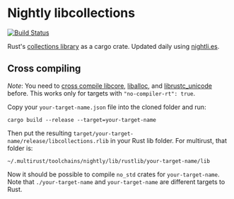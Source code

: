 # Nightly libcollections

[![Build Status](https://travis-ci.org/phil-opp/nightly-libcollections.svg?branch=master)](https://travis-ci.org/phil-opp/nightly-libcollections)

Rust's [collections library](https://doc.rust-lang.org/collections/) as a cargo crate. Updated daily using [nightli.es](https://nightli.es).

## Cross compiling
_Note_: You need to [cross compile libcore](https://github.com/phil-opp/nightly-libcore), [liballoc](https://github.com/phil-opp/nightly-liballoc), and [librustc_unicode](https://github.com/phil-opp/nightly-librustc_unicode) before. This works only for targets with `"no-compiler-rt": true`.

Copy your `your-target-name.json` file into the cloned folder and run:

```
cargo build --release --target=your-target-name
```

Then put the resulting `target/your-target-name/release/libcollections.rlib` in your Rust lib folder. For multirust, that folder is:

```
~/.multirust/toolchains/nightly/lib/rustlib/your-target-name/lib
```

Now it should be possible to compile `no_std` crates for `your-target-name`. Note that `./your-target-name` and `your-target-name` are different targets to Rust.
